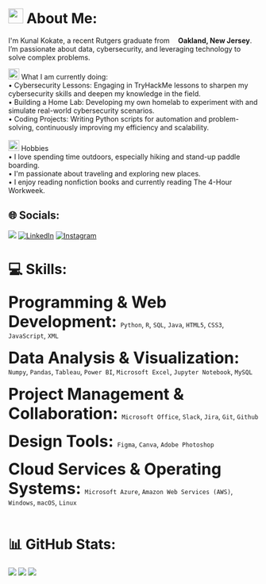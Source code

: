 <h1><img src="https://github.com/Kunal-Kokate/icons/blob/main/preview-m2i8Z5A0b1N4d3N4.png?raw=true" width="30"/> About Me:</h1>
<p>I'm Kunal Kokate, a recent Rutgers graduate from <img src="https://cdn-icons-png.flaticon.com/512/197/197484.png" width="13"/><b>Oakland, New Jersey</b>. I’m passionate about data, cybersecurity, and leveraging technology to solve complex problems. </p>

<img src="https://github.com/Kunal-Kokate/icons/blob/main/suitcase.png?raw=true" width="22"/> What I am currently doing:<br>• Cybersecurity Lessons: Engaging in TryHackMe lessons to sharpen my cybersecurity skills and deepen my knowledge in the field.<br>• Building a Home Lab: Developing my own homelab to experiment with and simulate real-world cybersecurity scenarios.<br>• Coding Projects: Writing Python scripts for automation and problem-solving, continuously improving my efficiency and scalability.<br><br><img src="https://github.com/Kunal-Kokate/icons/blob/main/puzzle.png?raw=true" width="22"/> Hobbies<br>• I love spending time outdoors, especially hiking and stand-up paddle boarding.<br>• I'm passionate about traveling and exploring new places.<br>• I enjoy reading nonfiction books and currently reading The 4-Hour Workweek.


## 🌐 Socials:
<a href="https://linkedin.com/in/kunalkokate" style="pointer-events: none;"><img src="https://img.shields.io/badge/LinkedIn-%230077B5.svg?logo=linkedin&logoColor=white" style="pointer-events: none;" /></a> 
[![LinkedIn](https://img.shields.io/badge/LinkedIn-%230077B5.svg?logo=linkedin&logoColor=white)](https://linkedin.com/in/kunalkokate) [![Instagram](https://img.shields.io/badge/Instagram-%23E4405F.svg?logo=Instagram&logoColor=white)](https://instagram.com/00kunalk) 

# 💻 Skills:
<font size="6"><b>Programming & Web Development:   </b></font> `Python`, `R`, `SQL`, `Java`, `HTML5`, `CSS3`, `JavaScript`, `XML` <br><br>
<font size="6"><b>Data Analysis & Visualization:   </b></font> `Numpy`, `Pandas`, `Tableau`, `Power BI`, `Microsoft Excel`, `Jupyter Notebook`, `MySQL` <br><br>
<font size="6"><b>Project Management & Collaboration:   </b></font> `Microsoft Office`, `Slack`, `Jira`, `Git`, `Github` <br><br>
<font size="6"><b>Design Tools:   </b></font> `Figma`, `Canva`, `Adobe Photoshop` <br><br>
<font size="6"><b>Cloud Services & Operating Systems:   </b></font> `Microsoft Azure`, `Amazon Web Services (AWS)`, `Windows`, `macOS`, `Linux` <br><br>

# 📊 GitHub Stats:
<img src="https://github-readme-stats.vercel.app/api?username=kunal-kokate&theme=dark&hide_border=false&include_all_commits=true&count_private=false" style="pointer-events: none;" />
<img src="https://github-readme-stats.vercel.app/api/top-langs/?username=kunal-kokate&theme=dark&hide_border=false&include_all_commits=true&count_private=false&layout=compact" style="pointer-events: none;" />
<img src="https://visitcount.itsvg.in/api?id=kunal-kokate&icon=0&color=12" style="pointer-events: none;" />
